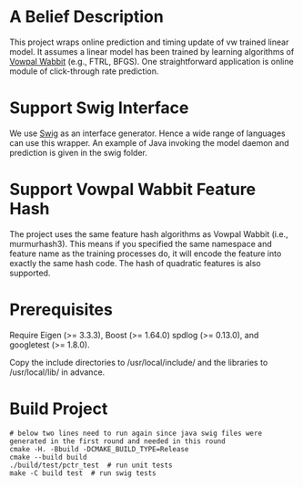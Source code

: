 # A Belief Description

This project wraps online prediction and timing update of vw trained linear model. It assumes a linear model has been trained by learning algorithms of [Vowpal Wabbit](https://github.com/JohnLangford/vowpal_wabbit/wiki) (e.g., FTRL, BFGS). One straightforward application is online module of click-through rate prediction. 

# Support Swig Interface

We use [Swig](http://www.swig.org/) as an interface generator. Hence a wide range of languages can use this wrapper. An example of Java invoking the model daemon and prediction is given in the swig folder.

# Support Vowpal Wabbit Feature Hash

The project uses the same feature hash algorithms as Vowpal Wabbit (i.e., murmurhash3). This means if you specified the same namespace and feature name as the training processes do, it will encode the feature into exactly the same hash code. The hash of quadratic features is also supported. 

# Prerequisites

Require Eigen (>= 3.3.3), Boost (>= 1.64.0) spdlog (>= 0.13.0), and googletest (>= 1.8.0).

Copy the include directories to /usr/local/include/ and the libraries to /usr/local/lib/ in advance.

# Build Project

```
# below two lines need to run again since java swig files were generated in the first round and needed in this round
cmake -H. -Bbuild -DCMAKE_BUILD_TYPE=Release
cmake --build build
./build/test/pctr_test  # run unit tests
make -C build test  # run swig tests
```